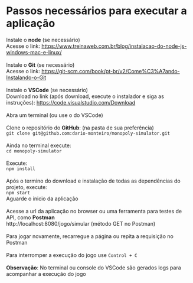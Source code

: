 # Passos necessários para executar a aplicação  

Instale o **node** (se necessário)  
Acesse o link: https://www.treinaweb.com.br/blog/instalacao-do-node-js-windows-mac-e-linux/  
<br>
Instale o **Git** (se necessário)  
Acesse o link: https://git-scm.com/book/pt-br/v2/Come%C3%A7ando-Instalando-o-Git  
<br>
Instale o **VSCode** (se necessário)  
Download no link (após download, execute o instalador e siga as instruções): https://code.visualstudio.com/Download  
<br>
Abra um terminal (ou use o do VSCode)  
<br>
Clone o repositório do **GitHub**:  (na pasta de sua preferência)  
`git clone git@github.com:dario-monteiro/monopoly-simulator.git`  
<br>
Ainda no terminal execute:  
`cd monopoly-simulator`  
<br>
Execute:  
`npm install`  
<br>
Após o termino do download e instalação de todas as dependências do projeto, execute:  
`npm start`  
Aguarde o inicio da aplicação  
<br>
Acesse a url da aplicação no browser ou uma ferramenta para testes de API, como **Postman**  
http://localhost:8080/jogo/simular (método GET no Postman)  
<br>
Para jogar novamente, recarregue a página ou repita a requisição no Postman  
<br>
Para interromper a execução do jogo use `Control + C`  
<br>
**Observação**: No terminal ou console do VSCode são gerados logs para acompanhar a execução do jogo  